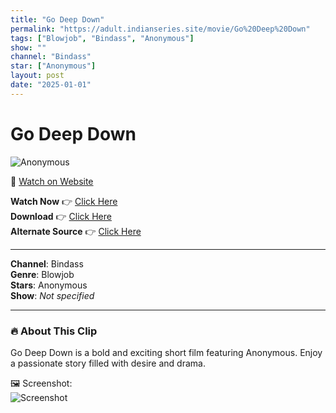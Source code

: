 ```yaml
---
title: "Go Deep Down"
permalink: "https://adult.indianseries.site/movie/Go%20Deep%20Down"
tags: ["Blowjob", "Bindass", "Anonymous"]
show: ""
channel: "Bindass"
star: ["Anonymous"]
layout: post
date: "2025-01-01"
---
```


# Go Deep Down

![Anonymous](https://shorts.desisins.com/wp-content/uploads/2023/10/Go-Deep-Down-DesiSins.com-TellyPlay.com_.jpg)

🔗 [Watch on Website](https://adult.indianseries.site/movie/Go%20Deep%20Down)

**Watch Now** 👉 [Click Here](https://adult.indianseries.site/movie/Go%20Deep%20Down)  
**Download** 👉 [Click Here](https://adult.indianseries.site/movie/Go%20Deep%20Down)  
**Alternate Source** 👉 [Click Here](https://adult.indianseries.site/movie/Go%20Deep%20Down)

---

**Channel**: Bindass  
**Genre**: Blowjob  
**Stars**: Anonymous  
**Show**: *Not specified*

---

### 🔥 About This Clip

Go Deep Down is a bold and exciting short film featuring Anonymous. Enjoy a passionate story filled with desire and drama.
 
🖼️ Screenshot:  
![Screenshot](https://shorts.desisins.com/wp-content/uploads/2023/10/Go-Deep-Down-DesiSins.com-TellyPlay.com_.jpg)
